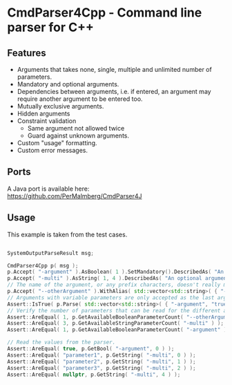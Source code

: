 # CmdParser4Cpp - Command line parser for C++

## Features
* Arguments that takes none, single, multiple and unlimited number of parameters.
* Mandatory and optional arguments.
* Dependencies between arguments, i.e. if entered, an argument may require another argument to be entered too.
* Mutually exclusive arguments.
* Hidden arguments
* Constraint validation
  * Same argument not allowed twice
  * Guard against unknown arguments.
* Custom "usage" formatting.
* Custom error messages.

## Ports
A Java port is available here: https://github.com/PerMalmberg/CmdParser4J

## Usage
This example is taken from the test cases.

```C++

SystemOutputParseResult msg;

CmdParser4Cpp p( msg );
p.Accept( "-argument" ).AsBoolean( 1 ).SetMandatory().DescribedAs( "An argument that accept a single boolean parameter" );
p.Accept( "-multi" ).AsString( 1, 4 ).DescribedAs( "An optional argument that accept one to four argument." );
// The name of the argument, or any prefix characters, doesn't really matter, here we use double dash.
p.Accept( "--otherArgument" ).WithAlias( std::vector<std::string>( { "-o", "-O" } ) ).AsSingleBoolean().DescribedAs( "An optional argument that takes no parameters" );
// Arguments with variable parameters are only accepted as the last argument on the commandline.
Assert::IsTrue( p.Parse( std::vector<std::string>( { "-argument", "true", "-O", "-multi", "parameter1", "parameter2", "parameter3" } ) ) );
// Verify the number of parameters that can be read for the different arguments.
Assert::AreEqual( 1, p.GetAvailableBooleanParameterCount( "--otherArgument" ) );
Assert::AreEqual( 3, p.GetAvailableStringParameterCount( "-multi" ) );
Assert::AreEqual( 1, p.GetAvailableBooleanParameterCount( "-argument" ) );

// Read the values from the parser.
Assert::AreEqual( true, p.GetBool( "-argument", 0 ) );
Assert::AreEqual( "parameter1", p.GetString( "-multi", 0 ) );
Assert::AreEqual( "parameter2", p.GetString( "-multi", 1 ) );
Assert::AreEqual( "parameter3", p.GetString( "-multi", 2 ) );
Assert::AreEqual( nullptr, p.GetString( "-multi", 4 ) );
```
